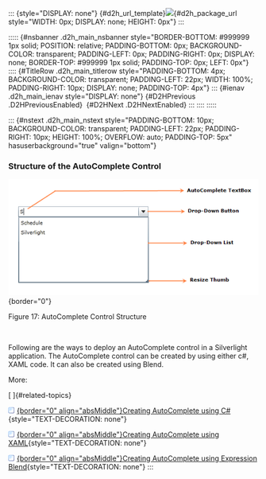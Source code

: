 ::: {style="DISPLAY: none"}
[](ms-xhelp:///?Id=d2h_url_template){#d2h_url_template}![](!package_url!){#d2h_package_url style="WIDTH: 0px; DISPLAY: none; HEIGHT: 0px"}
:::

::::: {#nsbanner .d2h_main_nsbanner style="BORDER-BOTTOM: #999999 1px solid; POSITION: relative; PADDING-BOTTOM: 0px; BACKGROUND-COLOR: transparent; PADDING-LEFT: 0px; PADDING-RIGHT: 0px; DISPLAY: none; BORDER-TOP: #999999 1px solid; PADDING-TOP: 0px; LEFT: 0px"}
:::: {#TitleRow .d2h_main_titlerow style="PADDING-BOTTOM: 4px; BACKGROUND-COLOR: transparent; PADDING-LEFT: 22px; WIDTH: 100%; PADDING-RIGHT: 10px; DISPLAY: none; PADDING-TOP: 4px"}
::: {#ienav .d2h_main_ienav style="DISPLAY: none"}
[](ms-xhelp:///?Id=1ea39b39-de64-4425-ae1a-cada91cd3d6e){#D2HPrevious .D2HPreviousEnabled}  [](ms-xhelp:///?Id=a4704f1d-a98e-4ceb-8f93-432ff407f6e5){#D2HNext .D2HNextEnabled}
:::
::::
:::::

::: {#nstext .d2h_main_nstext style="PADDING-BOTTOM: 10px; BACKGROUND-COLOR: transparent; PADDING-LEFT: 22px; PADDING-RIGHT: 10px; HEIGHT: 100%; OVERFLOW: auto; PADDING-TOP: 5px" hasuserbackground="true" valign="bottom"}
### Structure of the AutoComplete Control

![Description: C:\\Users\\Dhileep\\Desktop\\Vol4-Documentation\\ScreenShots\\ControlStructure.png](../ImagesExt/image261_24.png){border="0"}

Figure 17: AutoComplete Control Structure

 

Following are the ways to deploy an AutoComplete control in a Silverlight application. The AutoComplete control can be created by using either c#, XAML code. It can also be created using Blend.

More:

[ ]{#related-topics}

[![](../button.gif){border="0" align="absMiddle"}Creating AutoComplete using C#](ms-xhelp:///?Id=b19ea8ff-71ea-4ba9-8f44-3c45e612b920){style="TEXT-DECORATION: none"}

[![](../button.gif){border="0" align="absMiddle"}Creating AutoComplete using XAML](ms-xhelp:///?Id=d26e7d96-e42c-4a6f-a088-5f34f85bee0f){style="TEXT-DECORATION: none"}

[![](../button.gif){border="0" align="absMiddle"}Creating AutoComplete using Expression Blend](ms-xhelp:///?Id=c7175162-df71-45c2-b535-66d9a96314e2){style="TEXT-DECORATION: none"}
:::

